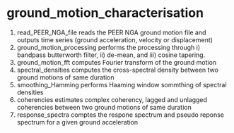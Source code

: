 # ground_motion_characterisation

1. read_PEER_NGA_file reads the PEER NGA ground motion file and outputs time series (ground acceleration, velocity or displacement)
2. ground_motion_processing performs the processing through i) bandpass butterworth filter, ii) de-mean, and iii) cosine tapering.
3. ground_motion_fft computes Fourier transform of the ground motion
4. spectral_densities computes the cross-spectral density between two ground motions of same duration
5. smoothing_Hamming performs Haaming window sommthing of spectral densities
6. coherencies estimates complex coherency, lagged and unlagged coherencies between two ground motions of same duration
7. response_spectra comptes the respone spectrum and pseudo reponse spectrum for a given ground acceleration


